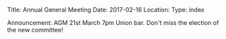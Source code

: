 Title: Annual General Meeting 
Date: 2017-02-16 
Location: 
Type: index

Announcement: AGM 21st March 7pm Union bar. Don't miss the election of the new committee!
